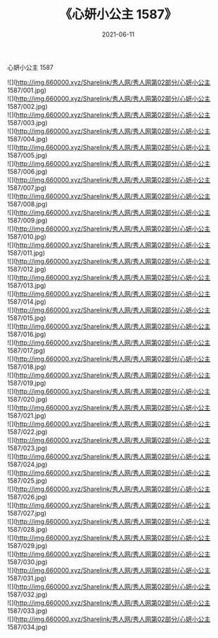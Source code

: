 ﻿---
layout: post
title:  《心妍小公主 1587》
date:   2021-06-11
img: http://img.660000.xyz/Sharelink/秀人网/秀人网第02部分/心妍小公主 1587/000.jpg
categories: [美女, 清纯, 唯美]
---

心妍小公主 1587

  ![](http://img.660000.xyz/Sharelink/秀人网/秀人网第02部分/心妍小公主 1587/001.jpg) <br> ![](http://img.660000.xyz/Sharelink/秀人网/秀人网第02部分/心妍小公主 1587/002.jpg) <br> ![](http://img.660000.xyz/Sharelink/秀人网/秀人网第02部分/心妍小公主 1587/003.jpg) <br> ![](http://img.660000.xyz/Sharelink/秀人网/秀人网第02部分/心妍小公主 1587/004.jpg) <br> ![](http://img.660000.xyz/Sharelink/秀人网/秀人网第02部分/心妍小公主 1587/005.jpg) <br> ![](http://img.660000.xyz/Sharelink/秀人网/秀人网第02部分/心妍小公主 1587/006.jpg) <br> ![](http://img.660000.xyz/Sharelink/秀人网/秀人网第02部分/心妍小公主 1587/007.jpg) <br> ![](http://img.660000.xyz/Sharelink/秀人网/秀人网第02部分/心妍小公主 1587/008.jpg) <br> ![](http://img.660000.xyz/Sharelink/秀人网/秀人网第02部分/心妍小公主 1587/009.jpg) <br> ![](http://img.660000.xyz/Sharelink/秀人网/秀人网第02部分/心妍小公主 1587/010.jpg) <br> ![](http://img.660000.xyz/Sharelink/秀人网/秀人网第02部分/心妍小公主 1587/011.jpg) <br> ![](http://img.660000.xyz/Sharelink/秀人网/秀人网第02部分/心妍小公主 1587/012.jpg) <br> ![](http://img.660000.xyz/Sharelink/秀人网/秀人网第02部分/心妍小公主 1587/013.jpg) <br> ![](http://img.660000.xyz/Sharelink/秀人网/秀人网第02部分/心妍小公主 1587/014.jpg) <br> ![](http://img.660000.xyz/Sharelink/秀人网/秀人网第02部分/心妍小公主 1587/015.jpg) <br> ![](http://img.660000.xyz/Sharelink/秀人网/秀人网第02部分/心妍小公主 1587/016.jpg) <br> ![](http://img.660000.xyz/Sharelink/秀人网/秀人网第02部分/心妍小公主 1587/017.jpg) <br> ![](http://img.660000.xyz/Sharelink/秀人网/秀人网第02部分/心妍小公主 1587/018.jpg) <br> ![](http://img.660000.xyz/Sharelink/秀人网/秀人网第02部分/心妍小公主 1587/019.jpg) <br> ![](http://img.660000.xyz/Sharelink/秀人网/秀人网第02部分/心妍小公主 1587/020.jpg) <br> ![](http://img.660000.xyz/Sharelink/秀人网/秀人网第02部分/心妍小公主 1587/021.jpg) <br> ![](http://img.660000.xyz/Sharelink/秀人网/秀人网第02部分/心妍小公主 1587/022.jpg) <br> ![](http://img.660000.xyz/Sharelink/秀人网/秀人网第02部分/心妍小公主 1587/023.jpg) <br> ![](http://img.660000.xyz/Sharelink/秀人网/秀人网第02部分/心妍小公主 1587/024.jpg) <br> ![](http://img.660000.xyz/Sharelink/秀人网/秀人网第02部分/心妍小公主 1587/025.jpg) <br> ![](http://img.660000.xyz/Sharelink/秀人网/秀人网第02部分/心妍小公主 1587/026.jpg) <br> ![](http://img.660000.xyz/Sharelink/秀人网/秀人网第02部分/心妍小公主 1587/027.jpg) <br> ![](http://img.660000.xyz/Sharelink/秀人网/秀人网第02部分/心妍小公主 1587/028.jpg) <br> ![](http://img.660000.xyz/Sharelink/秀人网/秀人网第02部分/心妍小公主 1587/029.jpg) <br> ![](http://img.660000.xyz/Sharelink/秀人网/秀人网第02部分/心妍小公主 1587/030.jpg) <br> ![](http://img.660000.xyz/Sharelink/秀人网/秀人网第02部分/心妍小公主 1587/031.jpg) <br> ![](http://img.660000.xyz/Sharelink/秀人网/秀人网第02部分/心妍小公主 1587/032.jpg) <br> ![](http://img.660000.xyz/Sharelink/秀人网/秀人网第02部分/心妍小公主 1587/033.jpg) <br> ![](http://img.660000.xyz/Sharelink/秀人网/秀人网第02部分/心妍小公主 1587/034.jpg) <br>